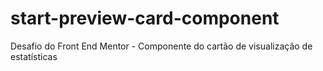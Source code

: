 # start-preview-card-component
Desafio do Front End Mentor - Componente do cartão de visualização de estatísticas
